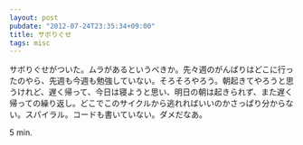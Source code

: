 ```yaml
---
layout: post
pubdate: "2012-07-24T23:35:34+09:00"
title: サボりぐせ
tags: misc
---
```

サボりぐせがついた。ムラがあるというべきか。先々週のがんばりはどこに行ったのやら、先週も今週も勉強していない。そろそろやろう。朝起きてやろうと思うけれど、遅く帰って、今日は寝ようと思い、明日の朝は起きられず、また遅く帰っての繰り返し。どこでこのサイクルから逃れればいいのかさっぱり分からない。スパイラル。コードも書いていない。ダメだなあ。

5 min.
